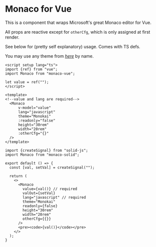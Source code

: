 # Monaco for Vue

This is a component that wraps Microsoft's great Monaco editor for Vue.

All props are reactive except for `otherCfg`, which is only assigned at first render.

See below for (pretty self explanatory) usage. Comes with TS defs.

You may use any theme from
[*here*](https://github.com/brijeshb42/monaco-themes/tree/master/themes)
by name.

```vue
<script setup lang="ts">
import {ref} from "vue";
import Monaco from "monaco-vue";

let value = ref("");
</script>

<template>
<!--value and lang are required-->
  <Monaco
      v-model="value"
      lang="javascript"
      theme="Monokai"
      :readonly="false"
      height="30rem"
      width="20rem"
      :otherCfg="{}"
  />
</template>
```

```tsx
import {createSignal} from "solid-js";
import Monaco from "monaco-solid";

export default () => {
  const [val, setVal] = createSignal("");

  return (
    <>
      <Monaco
        value={val()} // required
        valOut={setVal}
        lang="javascript" // required
        theme="Monokai"
        readonly={false}
        height="30rem"
        width="20rem"
        otherCfg={{}}
      />
      <pre><code>{val()}</code></pre>
    </>
  );
}
```